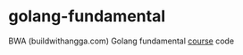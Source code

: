 # golang-fundamental
BWA (buildwithangga.com) Golang fundamental [course](https://class.buildwithangga.com/welcome_course/golang-fundamental) code
